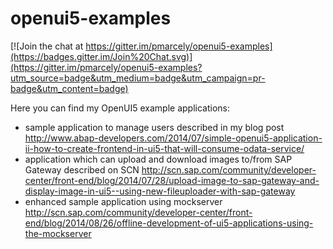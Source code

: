 openui5-examples
================

[![Join the chat at https://gitter.im/pmarcely/openui5-examples](https://badges.gitter.im/Join%20Chat.svg)](https://gitter.im/pmarcely/openui5-examples?utm_source=badge&utm_medium=badge&utm_campaign=pr-badge&utm_content=badge)

Here you can find my OpenUI5 example applications:
- sample application to manage users described in my blog post http://www.abap-developers.com/2014/07/simple-openui5-application-ii-how-to-create-frontend-in-ui5-that-will-consume-odata-service/
- application which can upload and download images to/from SAP Gateway described on SCN http://scn.sap.com/community/developer-center/front-end/blog/2014/07/28/upload-image-to-sap-gateway-and-display-image-in-ui5--using-new-fileuploader-with-sap-gateway
- enhanced sample application using mockserver http://scn.sap.com/community/developer-center/front-end/blog/2014/08/26/offline-development-of-ui5-applications-using-the-mockserver

